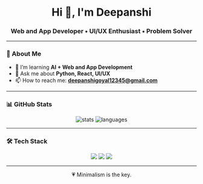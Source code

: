 <h1 align="center">Hi 👋, I'm Deepanshi</h1>
<h3 align="center">Web and App Developer • UI/UX Enthusiast • Problem Solver</h3>

---

### 🌸 About Me
- 🌱 I’m learning **AI + Web and App Development**
- 💬 Ask me about **Python, React, UI/UX**
- 📫 How to reach me: **deepanshigoyal12345@gmail.com**

---

### 📊 GitHub Stats
<p align="center">
  <img src="https://github-readme-stats.vercel.app/api?username=Deeps-G&show_icons=true&theme=tokyonight&hide_border=true" alt="stats" />
  <img src="https://github-readme-stats.vercel.app/api/top-langs/?username=Deeps-G&layout=compact&theme=tokyonight&hide_border=true" alt="languages" />
</p>

---

### 🛠️ Tech Stack
<p align="center">
  <img src="https://img.shields.io/badge/Python-3776AB?style=for-the-badge&logo=python&logoColor=white" />
  <img src="https://img.shields.io/badge/React-20232A?style=for-the-badge&logo=react&logoColor=61DAFB" />
  <img src="https://img.shields.io/badge/JavaScript-F7DF1E?style=for-the-badge&logo=javascript&logoColor=black" />
</p>

---

<p align="center">💗 Minimalism is the key.</p>
